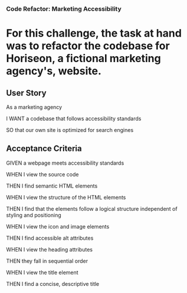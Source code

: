 ### Code Refactor: Marketing Accessibility 
# For this challenge, the task at hand was to refactor the codebase for Horiseon, a fictional marketing agency's, website. 

## User Story

As a marketing agency

I WANT a codebase that follows accessibility standards

SO that our own site is optimized for search engines



## Acceptance Criteria

GIVEN a webpage meets accessibility standards

WHEN I view the source code

THEN I find semantic HTML elements

WHEN I view the structure of the HTML elements

THEN I find that the elements follow a logical structure independent of styling and positioning

WHEN I view the icon and image elements

THEN I find accessible alt attributes

WHEN I view the heading attributes

THEN they fall in sequential order

WHEN I view the title element

THEN I find a concise, descriptive title
